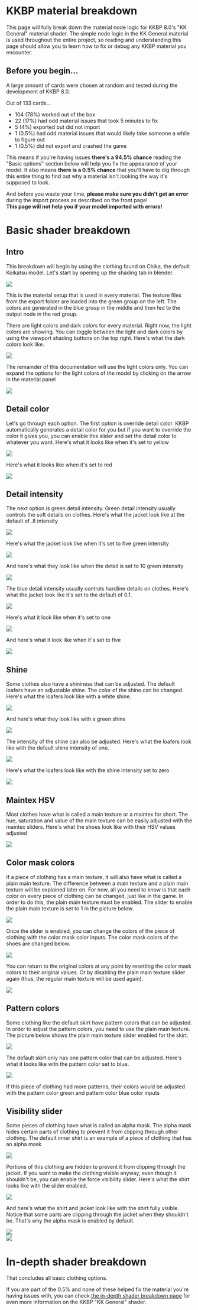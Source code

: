# KKBP material breakdown

This page will fully break down the material node logic for KKBP 8.0's
"KK General" material shader. The simple node logic in the KK General
material is used throughout the entire project, so reading and
understanding this page should allow you to learn how to fix or debug
any KKBP material you encounter.

## Before you begin...

A large amount of cards were chosen at random and tested during the
development of KKBP 8.0.  

Out of 133 cards...
* 104 (78%) worked out of the box
* 22 (17%) had odd material issues that took 5 minutes to fix
* 5 (4%) exported but did not import
* 1 (0.5%) had odd material issues that would likely take someone a while to figure out
* 1 (0.5%) did not export and crashed the game

This means if you're having issues **there's a 94.5% chance** reading the
"Basic options" section below will help you fix the appearance of your
model. It also means **there is a 0.5% chance** that you'll have to dig
through this entire thing to find out why a material isn't looking the
way it's supposed to look.

And before you waste your time, **please make sure you didn't get an error**
during the import process as described on the front page!  
**This page will not help you if your model imported with errors!**

# Basic shader breakdown
## Intro

This breakdown will begin by using the clothing found on Chika, the
default Koikatsu model. Let's start by opening up the shading tab in
blender.

![](https://raw.githubusercontent.com/kkbpwiki/kkbpwiki.github.io/master/assets/shader_media/89c3ec7cfffb6a560eceb901ed75b1f531c56b22.png)

This is the material setup that is used in every material. The texture
files from the export folder are loaded into the green group on the
left. The colors are generated in the blue group in the middle and then
fed to the output node in the red group.

There are light colors and dark colors for every material. Right now,
the light colors are showing. You can toggle between the light and dark
colors by using the viewport shading buttons on the top right. Here's
what the dark colors look like.

![](https://raw.githubusercontent.com/kkbpwiki/kkbpwiki.github.io/master/assets/shader_media/6b413f2411f3809004ea6efb72f87a0666083c8e.png)

The remainder of this documentation will use the light colors only. You
can expand the options for the light colors of the model by clicking on
the arrow in the material panel

![](https://raw.githubusercontent.com/kkbpwiki/kkbpwiki.github.io/master/assets/shader_media/77cb1be3f9741658df1313fbfcd60f11485f0cfb.png)

## Detail color

Let's go through each option. The first option is override detail
color. KKBP automatically generates a detail color for you but if you
want to override the color it gives you, you can enable this slider and
set the detail color to whatever you want. Here's what it looks like
when it's set to yellow

![](https://raw.githubusercontent.com/kkbpwiki/kkbpwiki.github.io/master/assets/shader_media/963adabb6ca07aded0b943c7bec1b6646b62d22e.png)

Here's what it looks like when it's set to red

![](https://raw.githubusercontent.com/kkbpwiki/kkbpwiki.github.io/master/assets/shader_media/8d2ac0c1d5c8e5995bcf5f5a217f440408a8999c.png)

## Detail intensity

The next option is green detail intensity. Green detail intensity
usually controls the soft details on clothes. Here's what the jacket
look like at the default of .8 intensity

![](https://raw.githubusercontent.com/kkbpwiki/kkbpwiki.github.io/master/assets/shader_media/8765798548a8a561d9ae0fe1a4ae56b383b29700.png)

Here's what the jacket look like when it's set to five green intensity

![](https://raw.githubusercontent.com/kkbpwiki/kkbpwiki.github.io/master/assets/shader_media/cd98a37c2f3f15aecb77fb921c7743a4c7f62803.png)

And here's what they look like when the detail is set to 10 green
intensity

![](https://raw.githubusercontent.com/kkbpwiki/kkbpwiki.github.io/master/assets/shader_media/812f55ebe55a5c7c1c3431433133515bf6916a64.png)

The blue detail intensity usually controls hardline details on clothes.
Here's what the jacket look like it's set to the default of 0.1.

![](https://raw.githubusercontent.com/kkbpwiki/kkbpwiki.github.io/master/assets/shader_media/71ff40ea839d748f15843b6f4c9137941eb04882.png)

Here's what it look like when it's set to one

![](https://raw.githubusercontent.com/kkbpwiki/kkbpwiki.github.io/master/assets/shader_media/55383a783060447fb43f8515417046d6c029e321.png)

And here's what it look like when it's set to five

![](https://raw.githubusercontent.com/kkbpwiki/kkbpwiki.github.io/master/assets/shader_media/69fd3ff65df304471db69473333d0bf0585c021e.png)

## Shine

Some clothes also have a shininess that can be adjusted. The default
loafers have an adjustable shine. The color of the shine can be changed.
Here's what the loafers look like with a white shine.

![](https://raw.githubusercontent.com/kkbpwiki/kkbpwiki.github.io/master/assets/shader_media/92e10b991094734f51b0849bcc6925ef920c9950.png)

And here's what they look like with a green shine

![](https://raw.githubusercontent.com/kkbpwiki/kkbpwiki.github.io/master/assets/shader_media/63adc021bbd605cea522b3b1f3c38ff59388d7bb.png)

The intensity of the shine can also be adjusted. Here's what the loafers
look like with the default shine intensity of one.

![](https://raw.githubusercontent.com/kkbpwiki/kkbpwiki.github.io/master/assets/shader_media/ab5828b1216b29812e265610482908b70e5cae8a.png)

Here's what the loafers look like with the shine intensity set to zero

![](https://raw.githubusercontent.com/kkbpwiki/kkbpwiki.github.io/master/assets/shader_media/4b0c6fd05f004e196b9c3a72115cdddc5d2cb232.png)

## Maintex HSV

Most clothes have what is called a main texture or a maintex for short.
The hue, saturation and value of the main texture can be easily adjusted
with the maintex sliders. Here's what the shoes look like with their HSV
values adjusted

![](https://raw.githubusercontent.com/kkbpwiki/kkbpwiki.github.io/master/assets/shader_media/80774dd31c98982b2a55e5dd99ea3804f1b225a5.png)

## Color mask colors

If a piece of clothing has a main texture, it will also have what is
called a plain main texture. The difference between a main texture and a
plain main texture will be explained later on. For now, all you need to
know is that each color on every piece of clothing can be changed, just like in the game. In order to do this, the plain main texture must be enabled. The slider to enable the plain main texture is set to 1 in the picture below.

![](https://raw.githubusercontent.com/kkbpwiki/kkbpwiki.github.io/master/assets/shader_media/d433ff287e3589cfe8ae9debbd238d1abf031346.png)

Once the slider is enabled, you can change the colors of the piece of
clothing with the color mask color inputs. The color mask colors of the
shoes are changed below.

![](https://raw.githubusercontent.com/kkbpwiki/kkbpwiki.github.io/master/assets/shader_media/66d706cc284f2a1ef008ee23fa815ba2724a666f.png)

You can return to the original colors at any point by resetting the
color mask colors to their original values. Or by disabling the plain
main texture slider again (thus, the regular main texture will be used
again).

![](https://raw.githubusercontent.com/kkbpwiki/kkbpwiki.github.io/master/assets/shader_media/43263be8f9743e3f9ccf596453bf1f2c3484aee8.png)

## Pattern colors

Some clothing like the default skirt have pattern colors that can be adjusted. In order to adjust the pattern colors, you need to use the plain main texture. The picture below shows the plain main texture slider enabled for the skirt.

![](https://raw.githubusercontent.com/kkbpwiki/kkbpwiki.github.io/master/assets/shader_media/d48cc90aff12458545e4bed0166e10a5f922f1b6.png)

The default skirt only has one pattern color that can be adjusted.
Here's what it looks like with the pattern color set to blue.

![](https://raw.githubusercontent.com/kkbpwiki/kkbpwiki.github.io/master/assets/shader_media/d0636d3c6294398178d70e56a9da832a95fa6d38.png)

If this piece of clothing had more patterns, their colors would be
adjusted with the pattern color green and pattern color blue color
inputs

## Visibility slider

Some pieces of clothing have what is called an alpha mask. The alpha
mask hides certain parts of clothing to prevent it from clipping through
other clothing. The default inner shirt is an example of a piece of
clothing that has an alpha mask

![](https://raw.githubusercontent.com/kkbpwiki/kkbpwiki.github.io/master/assets/shader_media/5fcdffbb5e0d54c5780dd136b163f7e1b1c9a06c.png)

Portions of this clothing are hidden to prevent it from clipping through
the jacket. If you want to make the clothing visible anyway, even though it
shouldn't be, you can enable the force visibility slider. Here's what
the shirt looks like with the slider enabled.

![](https://raw.githubusercontent.com/kkbpwiki/kkbpwiki.github.io/master/assets/shader_media/ebb94af4e7cfc44e95c4e0342cf91111c20512e4.png)

And here's what the shirt and jacket look like with the shirt fully
visible. Notice that some parts are clipping through the jacket when
they shouldn't be. That's why the alpha mask is enabled by default.

![](https://raw.githubusercontent.com/kkbpwiki/kkbpwiki.github.io/master/assets/shader_media/e08533fb229046285c72147d685b1ff55fe90f61.png)  
![](https://raw.githubusercontent.com/kkbpwiki/kkbpwiki.github.io/master/assets/shader_media/cffd898b850e771d1193dbbaae23d0f2e79cb5c9.png)


# In-depth shader breakdown

That concludes all basic clothing options.  

If you are part of the 0.5% and none of these helped fix the material you're having issues with, you can check [the in-depth shader breakdown page](material_breakdown_advanced) for even more information on the KKBP "KK General" shader.

